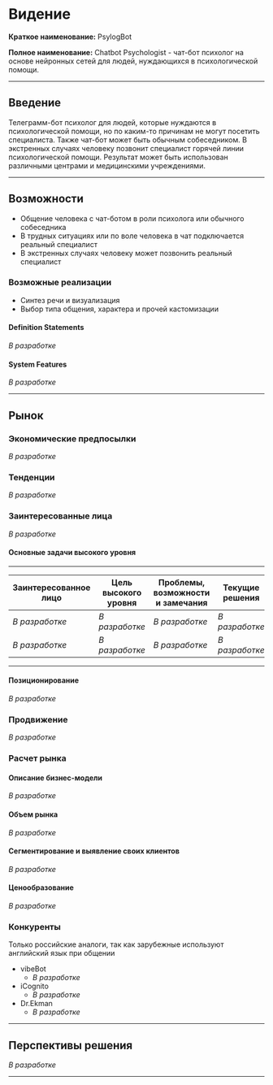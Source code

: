 # Видение

**Краткое наименование:** PsylogBot 

**Полное наименование:** Chatbot Psychologist - чат-бот психолог на основе нейронных сетей для людей, нуждающихся в психологической помощи.

---

## Введение
Телеграмм-бот психолог для людей, которые нуждаются в психологической помощи, но по каким-то причинам не могут посетить специалиста. Также чат-бот может быть обычным собеседником. В экстренных случаях человеку позвонит специалист горячей линии психологической помощи.
Результат может быть использован различными центрами и медицинскими учреждениями.

---

## Возможности
- Общение человека с чат-ботом в роли психолога или обычного собеседника
- В трудных ситуациях или по воле человека в чат подключается реальный специалист
- В экстренных случаях человеку может позвонить реальный специалист

### Возможные реализации
- Синтез речи и визуализация
- Выбор типа общения, характера и прочей кастомизации

#### Definition Statements

*В разработке*

#### System Features

*В разработке*

---

## Рынок
### Экономические предпосылки
*В разработке*

### Тенденции
*В разработке*

### Заинтересованные лица
*В разработке*

#### Основные задачи высокого уровня

---

Заинтересованное лицо | Цель высокого уровня | Проблемы, возможности и замечания | Текущие решения
--- | --- | --- | ---
*В разработке* | *В разработке* | *В разработке* | *В разработке*
*В разработке* | *В разработке* | *В разработке* | *В разработке*

---

#### Позиционирование
*В разработке*

### Продвижение
*В разработке*

### Расчет рынка

#### Описание бизнес-модели
*В разработке*

#### Объем рынка
*В разработке*

#### Сегментирование и выявление своих клиентов
*В разработке*

#### Ценообразование
*В разработке*

### Конкуренты

Только российские аналоги, так как зарубежные используют английский язык при общении

- vibeBot
    - *В разработке*
- iCognito
    - *В разработке*
- Dr.Ekman
    - *В разработке*

---

## Перспективы решения

*В разработке*

---
